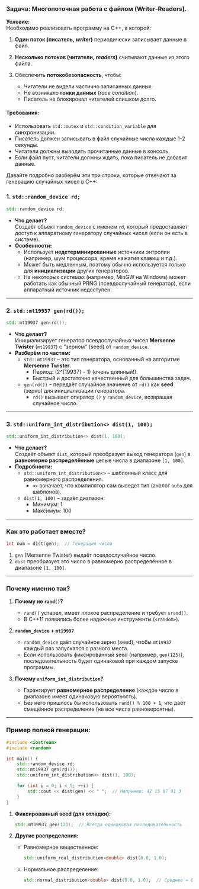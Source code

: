 
###  Задача: Многопоточная работа с файлом (Writer-Readers).

**Условие:**  
Необходимо реализовать программу на C++, в которой:

1. **Один поток (писатель, _writer_)** периодически записывает данные в файл.
    
2. **Несколько потоков (читатели, _readers_)** считывают данные из этого файла.
    
3. Обеспечить **потокобезопасность**, чтобы:
    - Читатели не видели частично записанных данных.
    - Не возникало **гонки данных** (_race condition_).
    - Писатель не блокировал читателей слишком долго.
        

#### **Требования:**

- Использовать `std::mutex` и `std::condition_variable` для синхронизации.
- Писатель должен записывать в файл случайные числа каждые 1-2 секунды.
- Читатели должны выводить прочитанные данные в консоль.
- Если файл пуст, читатели должны ждать, пока писатель не добавит данные.

Давайте подробно разберём эти три строки, которые отвечают за генерацию случайных чисел в C++:






### 1. `std::random_device rd;`
```cpp
std::random_device rd;
```
- **Что делает?**  
  Создаёт объект `random_device` с именем `rd`, который предоставляет доступ к аппаратному генератору случайных чисел (если он есть в системе).  
- **Особенности:**  
  - Использует **недетерминированные** источники энтропии (например, шум процессора, время нажатия клавиш и т.д.).  
  - Может быть медленным, поэтому обычно используется только для **инициализации** других генераторов.  
  - На некоторых системах (например, MinGW на Windows) может работать как обычный PRNG (псевдослучайный генератор), если аппаратный источник недоступен.  

---

### 2. `std::mt19937 gen(rd());`
```cpp
std::mt19937 gen(rd());
```
- **Что делает?**  
  Инициализирует генератор псевдослучайных чисел **Mersenne Twister** (`mt19937`) с "зерном" (seed) от `random_device`.  
- **Разберём по частям:**  
  - `std::mt19937` – это тип генератора, основанный на алгоритме **Mersenne Twister**.  
    - Период: \(2^{19937} - 1\) (очень длинный!).  
    - Быстрый и достаточно качественный для большинства задач.  
  - `gen(rd())` – передаёт случайное значение от `rd()` как **seed** (зерно) для инициализации генератора.  
    - `rd()` вызывает оператор `()` у `random_device`, возвращая случайное число.  

---

### 3. `std::uniform_int_distribution<> dist(1, 100);`
```cpp
std::uniform_int_distribution<> dist(1, 100);
```
- **Что делает?**  
  Создаёт объект `dist`, который преобразует выход генератора (`gen`) в **равномерно распределённые** целые числа в диапазоне `[1, 100]`.  
- **Подробности:**  
  - `std::uniform_int_distribution<>` – шаблонный класс для равномерного распределения.  
    - `<>` означает, что компилятор сам выведет тип (аналог `auto` для шаблонов).  
  - `dist(1, 100)` – задаёт диапазон:  
    - Минимум: 1  
    - Максимум: 100  

---

### Как это работает вместе?
```cpp
int num = dist(gen);  // Генерация числа
```
1. `gen` (Mersenne Twister) выдаёт псевдослучайное число.  
2. `dist` преобразует это число в равномерно распределённое в диапазоне `[1, 100]`.  

---

### Почему именно так?
1. **Почему не `rand()`?**  
   - `rand()` устарел, имеет плохое распределение и требует `srand()`.  
   - В C++11 появились более надежные инструменты (`<random>`).  

1. **`random_device` + `mt19937`**
   - `random_device` даёт случайное зерно (seed), чтобы `mt19937` каждый раз запускался с разного места.  
   - Если использовать фиксированный seed (например, `gen(123)`), последовательность будет одинаковой при каждом запуске программы.  

3. **Почему `uniform_int_distribution`?**  
   - Гарантирует **равномерное распределение** (каждое число в диапазоне имеет одинаковую вероятность).  
   - Без него пришлось бы использовать `rand() % 100 + 1`, что даёт смещённое распределение (не все числа равновероятны).  

---

### Пример полной генерации:
```cpp
#include <iostream>
#include <random>

int main() {
    std::random_device rd;
    std::mt19937 gen(rd());
    std::uniform_int_distribution<> dist(1, 100);

    for (int i = 0; i < 5; ++i) {
        std::cout << dist(gen) << " ";  // Например: 42 15 87 91 3
    }
}
```

1. **Фиксированный seed (для отладки):**
   ```cpp
   std::mt19937 gen(123);  // Всегда одинаковая последовательность
   ```

2. **Другие распределения:**
   - Равномерное вещественное:
     ```cpp
     std::uniform_real_distribution<double> dist(0.0, 1.0);
     ```
   - Нормальное распределение:
     ```cpp
     std::normal_distribution<double> dist(0.0, 1.0);  // Среднее = 0, stddev = 1
     ```